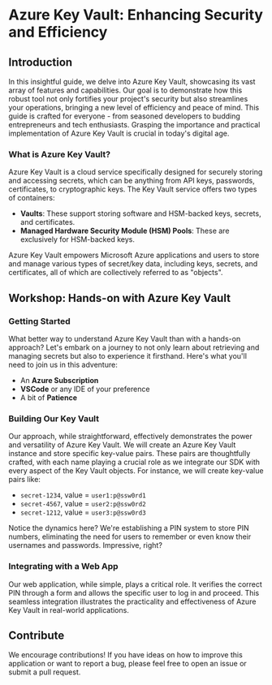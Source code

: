 # Azure Key Vault: Enhancing Security and Efficiency

## Introduction

In this insightful guide, we delve into Azure Key Vault, showcasing its vast array of features and capabilities. Our goal is to demonstrate how this robust tool not only fortifies your project's security but also streamlines your operations, bringing a new level of efficiency and peace of mind. This guide is crafted for everyone - from seasoned developers to budding entrepreneurs and tech enthusiasts. Grasping the importance and practical implementation of Azure Key Vault is crucial in today's digital age.

### What is Azure Key Vault?

Azure Key Vault is a cloud service specifically designed for securely storing and accessing secrets, which can be anything from API keys, passwords, certificates, to cryptographic keys. The Key Vault service offers two types of containers: 
- **Vaults**: These support storing software and HSM-backed keys, secrets, and certificates.
- **Managed Hardware Security Module (HSM) Pools**: These are exclusively for HSM-backed keys.

Azure Key Vault empowers Microsoft Azure applications and users to store and manage various types of secret/key data, including keys, secrets, and certificates, all of which are collectively referred to as "objects".

## Workshop: Hands-on with Azure Key Vault

### Getting Started

What better way to understand Azure Key Vault than with a hands-on approach? Let's embark on a journey to not only learn about retrieving and managing secrets but also to experience it firsthand. Here's what you'll need to join us in this adventure:

- An **Azure Subscription**
- **VSCode** or any IDE of your preference
- A bit of **Patience**

### Building Our Key Vault

Our approach, while straightforward, effectively demonstrates the power and versatility of Azure Key Vault. We will create an Azure Key Vault instance and store specific key-value pairs. These pairs are thoughtfully crafted, with each name playing a crucial role as we integrate our SDK with every aspect of the Key Vault objects. For instance, we will create key-value pairs like:

- `secret-1234`, value = `user1:p@ssw0rd1`
- `secret-4567`, value = `user2:p@ssw0rd2`
- `secret-1212`, value = `user3:p@ssw0rd3`

Notice the dynamics here? We're establishing a PIN system to store PIN numbers, eliminating the need for users to remember or even know their usernames and passwords. Impressive, right?

### Integrating with a Web App

Our web application, while simple, plays a critical role. It verifies the correct PIN through a form and allows the specific user to log in and proceed. This seamless integration illustrates the practicality and effectiveness of Azure Key Vault in real-world applications.

## Contribute

We encourage contributions! If you have ideas on how to improve this application or want to report a bug, please feel free to open an issue or submit a pull request.
